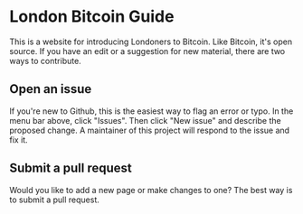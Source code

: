 # London Bitcoin Guide

This is a website for introducing Londoners to Bitcoin. Like Bitcoin, it's open source. If you have an edit or a suggestion for new material, there are two ways to contribute.

## Open an issue

If you're new to Github, this is the easiest way to flag an error or typo. In the menu bar above, click "Issues". Then click "New issue" and describe the proposed change. A maintainer of this project will respond to the issue and fix it.

## Submit a pull request

Would you like to add a new page or make changes to one? The best way is to submit a pull request.
